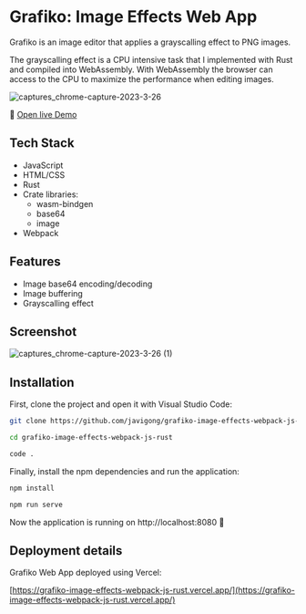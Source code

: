 # Grafiko: Image Effects Web App

Grafiko is an image editor that applies a grayscalling effect to PNG images.

The grayscalling effect is a CPU intensive task that I implemented with Rust and compiled into WebAssembly. With WebAssembly the browser can access to the CPU to maximize the performance when editing images.

![captures_chrome-capture-2023-3-26](https://user-images.githubusercontent.com/42308135/234749076-9a4c95bd-d711-406f-a2bc-c6148b278cad.png)


🔗 [Open live Demo](https://grafiko-image-effects-webpack-js-rust.vercel.app/)

## Tech Stack

- JavaScript
- HTML/CSS
- Rust
- Crate libraries:
  - wasm-bindgen
  - base64
  - image
- Webpack

## Features

- Image base64 encoding/decoding
- Image buffering
- Grayscalling effect

## Screenshot

![captures_chrome-capture-2023-3-26 (1)](https://user-images.githubusercontent.com/42308135/234757268-75910bfd-6093-44e8-86dd-7935597eb24f.png)

## Installation

First, clone the project and open it with Visual Studio Code:

```bash
git clone https://github.com/javigong/grafiko-image-effects-webpack-js-rust.git

cd grafiko-image-effects-webpack-js-rust

code .
```

Finally, install the npm dependencies and run the application:

```bash
npm install

npm run serve
```

Now the application is running on http://localhost:8080 🚀

## Deployment details

Grafiko Web App deployed using Vercel: 

[https://grafiko-image-effects-webpack-js-rust.vercel.app/](https://grafiko-image-effects-webpack-js-rust.vercel.app/)

